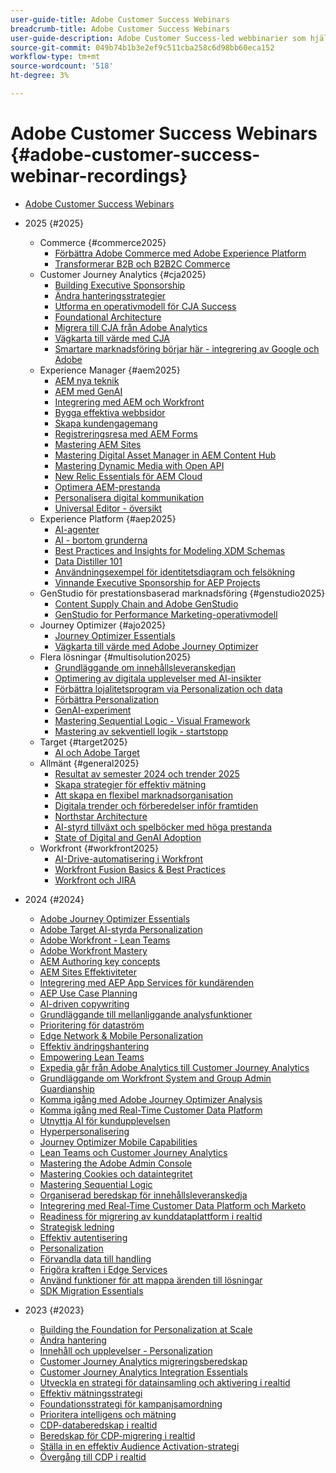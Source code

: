 ```yaml
---
user-guide-title: Adobe Customer Success Webinars
breadcrumb-title: Adobe Customer Success Webinars
user-guide-description: Adobe Customer Success-led webbinarier som hjälper er att optimera er investering i Adobe Experience Cloud. Få värdefulla insikter för att maximera värdet och öka användningen av Adobe lösningar.
source-git-commit: 049b74b1b3e2ef9c511cba258c6d98bb60eca152
workflow-type: tm+mt
source-wordcount: '518'
ht-degree: 3%

---
```



# Adobe Customer Success Webinars {#adobe-customer-success-webinar-recordings}

+ [Adobe Customer Success Webinars](overview.md)
+ 2025 {#2025}
   + Commerce {#commerce2025}
      + [Förbättra Adobe Commerce med Adobe Experience Platform](2025/enriching-adobe-commerce.md)
      + [Transformerar B2B och B2B2C Commerce](2025/transforming-b2b-commerce.md)
   + Customer Journey Analytics {#cja2025}
      + [Building Executive Sponsorship](2025/cja-success.md)
      + [Ändra hanteringsstrategier](2025/cja-adoption.md)
      + [Utforma en operativmodell för CJA Success](2025/cja-operating-model.md)
      + [Foundational Architecture](2025/cja-vision.md)
      + [Migrera till CJA från Adobe Analytics](2025/analytics-to-cja-migration.md)
      + [Vägkarta till värde med CJA](2025/roadmap-to-value-cja.md)
      + [Smartare marknadsföring börjar här - integrering av Google och Adobe](2025/smarter-marketing-starts-here-integrating-google-and-adobe.md)
   + Experience Manager {#aem2025}
      + [AEM nya teknik](2025/personalized-experiences-aem.md)
      + [AEM med GenAI](2025/aem-genai.md)
      + [Integrering med AEM och Workfront](2025/aem-workfront-integration.md)
      + [Bygga effektiva webbsidor](2025/build-effective-web-pages.md)
      + [Skapa kundengagemang](2025/driving-customer-engagement.md)
      + [Registreringsresa med AEM Forms](2025/payer-enrollment-journey.md)
      + [Mastering AEM Sites](2025/mastering-aem-sites.md)
      + [Mastering Digital Asset Manager in AEM Content Hub](2025/mastering-dam-aem-content-hub.md)
      + [Mastering Dynamic Media with Open API](2025/dynamic-media-open-ai.md)
      + [New Relic Essentials för AEM Cloud](2025/new-relic-essentials-aem-cloud.md)
      + [Optimera AEM-prestanda](2025/optimize-aem-performance.md)
      + [Personalisera digital kommunikation](2025/personalize-digital-communications.md)
      + [Universal Editor - översikt](2025/modern-aem-authoring.md)
   + Experience Platform {#aep2025}
      + [AI-agenter](2025/ai-agents.md)
      + [AI - bortom grunderna](2025/ai-beyond-basics.md)
      + [Best Practices and Insights for Modeling XDM Schemas](2025/model-xdm-schemas.md)
      + [Data Distiller 101](2025/data-distiller-101.md)
      + [Användningsexempel för identitetsdiagram och felsökning](2025/identity-graph.md)
      + [Vinnande Executive Sponsorship for AEP Projects](2025/exec-sponsorship-aep-projects.md)
   + GenStudio för prestationsbaserad marknadsföring {#genstudio2025}
      + [Content Supply Chain and Adobe GenStudio](2025/csc-gen-studio.md)
      + [GenStudio for Performance Marketing-operativmodell](2025/genstudio-for-performance-marketing-operating-model.md)
   + Journey Optimizer {#ajo2025}
      + [Journey Optimizer Essentials](2025/journey-optimizer-essentials.md)
      + [Vägkarta till värde med Adobe Journey Optimizer](2025/ajo-roadmap-to-value.md)
   + Flera lösningar {#multisolution2025}
      + [Grundläggande om innehållsleveranskedjan](2025/content-supply-chain-basics.md)
      + [Optimering av digitala upplevelser med AI-insikter](2025/accelerating-digital-experience-optimization.md)
      + [Förbättra lojalitetsprogram via Personalization och data](2025/enhance-loyalty-programs.md)
      + [Förbättra Personalization](2025/enhancing-personalization.md)
      + [GenAI-experiment](2025/gen-ai-experimentation.md)
      + [Mastering Sequential Logic - Visual Framework](2025/mastering-sequential-logic.md)
      + [Mastering av sekventiell logik - startstopp](2025/sequential-logic-start-stop.md)
   + Target {#target2025}
      + [AI och Adobe Target](2025/ai-adobe-target.md)
   + Allmänt {#general2025}
      + [Resultat av semester 2024 och trender 2025](2025/adobe-digital-insights.md)
      + [Skapa strategier för effektiv mätning](2025/impactful-insights.md)
      + [Att skapa en flexibel marknadsorganisation](2025/agile-marketing-organization.md)
      + [Digitala trender och förberedelser inför framtiden](2025/digital-trends-preparing-future.md)
      + [Northstar Architecture](2025/northstar-architecture.md)
      + [AI-styrd tillväxt och spelböcker med höga prestanda](2025/ai-driven-growth.md)
      + [State of Digital and GenAI Adoption](2025/state-of-digital-and-genai-adoption-webinar.md)
   + Workfront {#workfront2025}
      + [AI-Drive-automatisering i Workfront](2025/unlock-efficiency-ai-drive-automation-workfront.md)
      + [Workfront Fusion Basics &amp; Best Practices](2025/adobe-workfront-fusion-best-practices.md)
      + [Workfront och JIRA](2025/workfront-and-jira.md)

+ 2024 {#2024}
   + [Adobe Journey Optimizer Essentials](2024/ajo-essentials.md)
   + [Adobe Target AI-styrda Personalization](2024/ai-personalization.md)
   + [Adobe Workfront - Lean Teams](2024/workfront-lean-teams.md)
   + [Adobe Workfront Mastery](2024/workfront-mastery.md)
   + [AEM Authoring key concepts](2024/aem-authoring-concepts.md)
   + [AEM Sites Effektiviteter](2024/aem-sites-efficiencies.md)
   + [Integrering med AEP App Services för kundärenden](2024/aep-apps-services-integrations.md)
   + [AEP Use Case Planning](2024/aep-use-case-planning.md)
   + [AI-driven copywriting](2024/ai-copywriting.md)
   + [Grundläggande till mellanliggande analysfunktioner](2024/basic-to-intermediate-analysis-capabilities.md)
   + [Prioritering för dataström](2024/data-stream-prioritization.md)
   + [Edge Network &amp; Mobile Personalization](2024/edge-network-mobile-personalization.md)
   + [Effektiv ändringshantering](2024/effective-change-management.md)
   + [Empowering Lean Teams](2024/empowering-lean-teams.md)
   + [Expedia går från Adobe Analytics till Customer Journey Analytics](2024/expedia-aa-to-cja.md)
   + [Grundläggande om Workfront System and Group Admin Guardianship](2024/workfront-admin-guardianship.md)
   + [Komma igång med Adobe Journey Optimizer Analysis](2024/getting-started-ajo-analysis.md)
   + [Komma igång med Real-Time Customer Data Platform](2024/getting-started-rtcdp.md)
   + [Utnyttja AI för kundupplevelsen](2024/ai-customer-experience.md)
   + [Hyperpersonalisering](2024/hyperpersonalization.md)
   + [Journey Optimizer Mobile Capabilities](2024/journey-optimizer-mobile-capabilities.md)
   + [Lean Teams och Customer Journey Analytics](2024/lean-teams-cja.md)
   + [Mastering the Adobe Admin Console](2024/adobe-admin-console.md)
   + [Mastering Cookies och dataintegritet](2024/mastering-cookies-data-privacy.md)
   + [Mastering Sequential Logic](2024/sequential-logic.md)
   + [Organiserad beredskap för innehållsleveranskedja](2024/organizational-readiness-content-supply-chain.md)
   + [Integrering med Real-Time Customer Data Platform och Marketo](2024/aep-marketo-integration.md)
   + [Readiness för migrering av kunddataplattform i realtid](2024/rtcdp-migration-readiness.md)
   + [Strategisk ledning](2024/strategic-leadership.md)
   + [Effektiv autentisering](2024/streamline-authentication.md)
   + [Personalization](2024/target-personalization.md)
   + [Förvandla data till handling](2024/turning-data-into-action.md)
   + [Frigöra kraften i Edge Services](2024/edge-delivery-services.md)
   + [Använd funktioner för att mappa ärenden till lösningar](2024/use-case-mapping.md)
   + [SDK Migration Essentials](2024/web-sdk-migration.md)

+ 2023 {#2023}
   + [Building the Foundation for Personalization at Scale](2023/personalization-at-scale.md)
   + [Ändra hantering](2023/change-management.md)
   + [Innehåll och upplevelser - Personalization](2023/content-experiences-personalization.md)
   + [Customer Journey Analytics migreringsberedskap](2023/cja-migration-readiness.md)
   + [Customer Journey Analytics Integration Essentials](2023/cja-integration-essentials.md)
   + [Utveckla en strategi för datainsamling och aktivering i realtid](2023/data-collection-activation-strategy.md)
   + [Effektiv mätningsstrategi](2023/measurement-strategy.md)
   + [Foundationsstrategi för kampanjsamordning](2023/foundational-strategy-campaign.md)
   + [Prioritera intelligens och mätning](2023/intelligence-and-measurement.md)
   + [CDP-databeredskap i realtid](2023/rtcdp-migration-data-readiness.md)
   + [Beredskap för CDP-migrering i realtid](2023/rtcdp-migration-readiness.md)
   + [Ställa in en effektiv Audience Activation-strategi](2023/audience-activation.md)
   + [Övergång till CDP i realtid](2023/aam-to-rtcdp.md)
